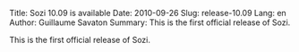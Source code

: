 Title: Sozi 10.09 is available
Date: 2010-09-26
Slug: release-10.09
Lang: en
Author: Guillaume Savaton
Summary:
    This is the first official release of Sozi.

This is the first official release of Sozi.
